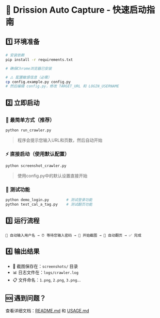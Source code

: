 # 🚀 Drission Auto Capture - 快速启动指南

## 1️⃣ 环境准备
```bash
# 安装依赖
pip install -r requirements.txt

# 确保Chrome浏览器已安装

# ⚠️ 配置敏感信息（必需）
cp config.example.py config.py
# 然后编辑 config.py，修改 TARGET_URL 和 LOGIN_USERNAME
```

## 2️⃣ 立即启动

### 🎯 最简单方式（推荐）
```bash
python run_crawler.py
```
> 程序会提示您输入URL和页数，然后自动开始

### ⚡ 直接启动（使用默认配置）
```bash
python screenshot_crawler.py
```
> 使用config.py中的默认设置直接开始

### 🧪 测试功能
```bash
python demo_login.py        # 测试登录功能
python test_cal_a_tag.py    # 测试翻页功能
```

## 3️⃣ 运行流程
```
🔐 自动输入用户名 → ⏰ 等待您输入密码 → 📸 开始截图 → 🔗 自动翻页 → ✅ 完成
```

## 4️⃣ 输出结果
- 📸 截图保存在：`screenshots/` 目录
- 📊 日志文件在：`logs/crawler.log`  
- 📋 文件命名：`1.png`, `2.png`, `3.png`...

## 🆘 遇到问题？
查看详细文档：[README.md](README.md) 和 [USAGE.md](USAGE.md) 